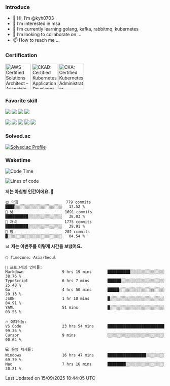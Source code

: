 ### Introduce

<!---
kyh0703/kyh0703 is a ✨ special ✨ repository because its `README.md` (this file) appears on your GitHub profile.
You can click the Preview link to take a look at your changes.
--->

- 👋 Hi, I’m @kyh0703
- 👀 I’m interested in msa
- 🌱 I’m currently learning golang, kafka, rabbitmq, kubernetes
- 💞️ I’m looking to collaborate on ...
- 📫 How to reach me ...

### Certification

<!--START_SECTION:badges-->
<a href="https://www.credly.com/badges/09892086-1381-46b2-bf2d-b67c96fef65f" title="AWS Certified Solutions Architect – Associate"><img src="https://images.credly.com/size/80x80/images/0e284c3f-5164-4b21-8660-0d84737941bc/image.png" alt="AWS Certified Solutions Architect – Associate" width="80" height="80"></a>
<a href="https://www.credly.com/badges/d01db81e-fc4f-489b-bd4f-3439d9fe33aa" title="CKAD: Certified Kubernetes Application Developer"><img src="https://images.credly.com/size/80x80/images/cc8adc83-1dc6-4d57-8e20-22171247e052/blob" alt="CKAD: Certified Kubernetes Application Developer" width="80" height="80"></a>
<a href="https://www.credly.com/badges/fdcd089e-c598-4c77-8383-73de53513b4b" title="CKA: Certified Kubernetes Administrator"><img src="https://images.credly.com/size/80x80/images/8b8ed108-e77d-4396-ac59-2504583b9d54/cka_from_cncfsite__281_29.png" alt="CKA: Certified Kubernetes Administrator" width="80" height="80"></a>
<!--END_SECTION:badges-->

### Favorite skill

<img src="https://img.shields.io/badge/C-000000?style=flat&logo=c&logoColor=A8B9CC" /> <img src="https://img.shields.io/badge/C++-000000?style=flat&logo=c%2B%2B&logoColor=00599C" /> <img src="https://img.shields.io/badge/Go-000000?style=flat&logo=go&logoColor=00ADD8" /> <img src="https://img.shields.io/badge/nodejs-000000?style=flat&logo=node.js&logoColor=A8B9CC" />

<img src="https://img.shields.io/badge/Docker-000000?style=flat&logo=docker&logoColor=2496ED"/> <img src="https://img.shields.io/badge/Kubernetes-000000?style=flat&logo=kubernetes&logoColor=326CE5"/> <img src="https://img.shields.io/badge/rancher-000000?style=flat&logo=rancher&logoColor=0075A8"/> <img src="https://img.shields.io/badge/harbor-000000?style=flat&logo=harbor&logoColor=60B932"/> <img src="https://img.shields.io/badge/ceph-000000?style=flat&logo=ceph&logoColor=EF5C55"/>

### Solved.ac

[![Solved.ac Profile](http://mazassumnida.wtf/api/generate_badge?boj=kyh0703)](https://solved.ac/kyh0703)

### Waketime

<!--START_SECTION:waka-->
![Code Time](http://img.shields.io/badge/Code%20Time-4%2C541%20hrs%2017%20mins-blue)

![Lines of code](https://img.shields.io/badge/%EC%A0%80%EB%8A%94%20%EC%97%AC%ED%83%9C%EA%B9%8C%EC%A7%80%20-8.1%20million%20%EC%A4%84%EC%9D%98%20%EC%BD%94%EB%93%9C%EB%A5%BC%20%EC%9E%91%EC%84%B1%ED%96%88%EC%96%B4%EC%9A%94.-blue)

**저는 아침형 인간이에요. 🐤** 

```text
🌞 아침                     779 commits         ████░░░░░░░░░░░░░░░░░░░░░   17.52 % 
🌆 낮　                     1691 commits        ██████████░░░░░░░░░░░░░░░   38.03 % 
🌃 저녁                     1775 commits        ██████████░░░░░░░░░░░░░░░   39.91 % 
🌙 밤　                     202 commits         █░░░░░░░░░░░░░░░░░░░░░░░░   04.54 % 
```


📊 **저는 이번주를 이렇게 시간을 보냈어요.** 

```text
🕑︎ Timezone: Asia/Seoul

💬 프로그래밍 언어들: 
Markdown                 9 hrs 19 mins       ██████████░░░░░░░░░░░░░░░   38.76 % 
TypeScript               6 hrs 7 mins        ██████░░░░░░░░░░░░░░░░░░░   25.48 % 
Go                       4 hrs 50 mins       █████░░░░░░░░░░░░░░░░░░░░   20.13 % 
JSON                     1 hr 10 mins        █░░░░░░░░░░░░░░░░░░░░░░░░   04.91 % 
YAML                     51 mins             █░░░░░░░░░░░░░░░░░░░░░░░░   03.55 % 

🔥 에디터들: 
VS Code                  23 hrs 54 mins      █████████████████████████   99.36 % 
Cursor                   9 mins              ░░░░░░░░░░░░░░░░░░░░░░░░░   00.64 % 

💻 운영 체제들: 
Windows                  16 hrs 47 mins      █████████████████░░░░░░░░   69.79 % 
Mac                      7 hrs 16 mins       ████████░░░░░░░░░░░░░░░░░   30.21 % 
```


 Last Updated on 15/09/2025 18:44:05 UTC
<!--END_SECTION:waka-->
